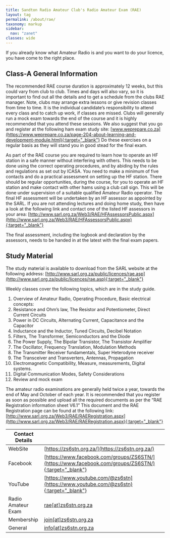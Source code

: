 ```yaml
---
title: Sandton Radio Amateur Club's Radio Amateur Exam (RAE)
layout: tag
permalink: /about/rae/
taxonomy: markup
sidebar:
  nav: "zanet"
classes: wide
---
```


If you already know what Amateur Radio is and you want to do your licence, you have come to the right place.

## Class-A General Information

The recommended RAE course duration is approximately 12 weeks, but this could vary from club to club.
Times and days will also vary, so it is important to find out all the details and to get a schedule from the clubs RAE manager.
Note, clubs may arrange extra lessons or give revision classes from time to time. It is the individual candidate’s responsibility to attend every class and to catch up work, if classes are missed. Clubs will generally run a mock exam towards the end of the course and it is highly recommended that you attend these sessions.
We also suggest that you go and register at the following ham exam study site: [www.weprepare.co.za](https://www.weprepare.co.za/page-204-about-learning-and-development-module.html){:target="_blank"}
Do these exercises on a regular basis as they will stand you in good stead for the final exam.

As part of the RAE course you are required to learn how to operate an HF station in a safe manner without interfering with others.
This needs to be done using the correct operating procedures, and by abiding by the rules and regulations as set out by ICASA.
You need to make a minimum of five contacts and do a practical assessment on setting up the HF station.
There should be regular opportunities, during the course, for you to operate an HF station and make contact with other hams using a club call sign.
This will be done under supervision of a suitable qualified Amateur Radio operator.
The final HF assessment will be undertaken by an HF assessor as appointed by the SARL.
If you are not attending lectures and doing home study, then have a look at the following link and contact one of the listed HF assessors in your area: [http://www.sarl.org.za/Web3/RAE/HFAssessorsPublic.aspx](http://www.sarl.org.za/Web3/RAE/HFAssessorsPublic.aspx){:target="_blank"}

The final assessment, including the logbook and declaration by the assessors, needs to be handed in at the latest with the final exam papers.

<h2 data-toc-skip>Study Material</h2>

The study material is available to download from the SARL website at the following address: [http://www.sarl.org.za/public/licences/rae.asp](http://www.sarl.org.za/public/licences/rae.asp){:target="_blank"}

Weekly classes cover the following topics, which are in the study guide.

1. Overview of Amateur Radio, Operating Procedure, Basic electrical concepts:
2. Resistance and Ohm’s law, The Resistor and Potentiometer, Direct Current Circuits
3. Power in DC Circuits, Alternating Current, Capacitance and the Capacitor
4. Inductance and the Inductor, Tuned Circuits, Decibel Notation
5. Filters, The Transformer, Semiconductors and the Diode
6. The Power Supply, The Bipolar Transistor, The Transistor Amplifier
7. The Oscillator, Frequency Translation, Modulation Methods
8. The Transmitter Receiver fundamentals, Super Heterodyne receiver
9. The Transceiver and Transverters, Antennas, Propagation
10. Electromagnetic Compatibility, Measure, measurements, Digital systems.
11. Digital Communication Modes, Safety Considerations
12. Review and mock exam

The amateur radio examinations are generally held twice a year, towards the end of May and October of each year. It is recommended that you register as soon as possible and upload all the required documents as per the “RAE Registration information sheet V6.1” This document and the RAE Registration page can be found at the following link:
[http://www.sarl.org.za/Web3/RAE/RAERegistration.aspx](http://www.sarl.org.za/Web3/RAE/RAERegistration.aspx){:target="_blank"}

| Contact Details|  |
| ----------- | ----------- |
| <i class="fa fa-globe"></i> WebSite |  [https://zs6stn.org.za/](https://zs6stn.org.za/) |
| <i class="fab fa-facebook"></i> Facebook | [https://www.facebook.com/groups/ZS6STN/](https://www.facebook.com/groups/ZS6STN/){:target="_blank"} |
| <i class="fab fa-youtube"></i> YouTube | [https://www.youtube.com/@zs6stn](https://www.youtube.com/@zs6stn){:target="_blank"} |
| <i class="fas fa-envelope"></i> Radio Amateur Exam|<a href="javascript:location.href = 'mailto:' + ['rae','zs6stn.org.za'].join('@')" aria-label="email"> rae[at]zs6stn.org.za</a>|
| <i class="fas fa-envelope"></i> Membership|<a href="javascript:location.href = 'mailto:' + ['join','zs6stn.org.za'].join('@')" aria-label="email">join[at]zs6stn.org.za</a>|
| <i class="fas fa-envelope"></i> General|<a href="javascript:location.href = 'mailto:' + ['info','zs6stn.org.za'].join('@')" aria-label="email">info[at]zs6stn.org.za</a>|


